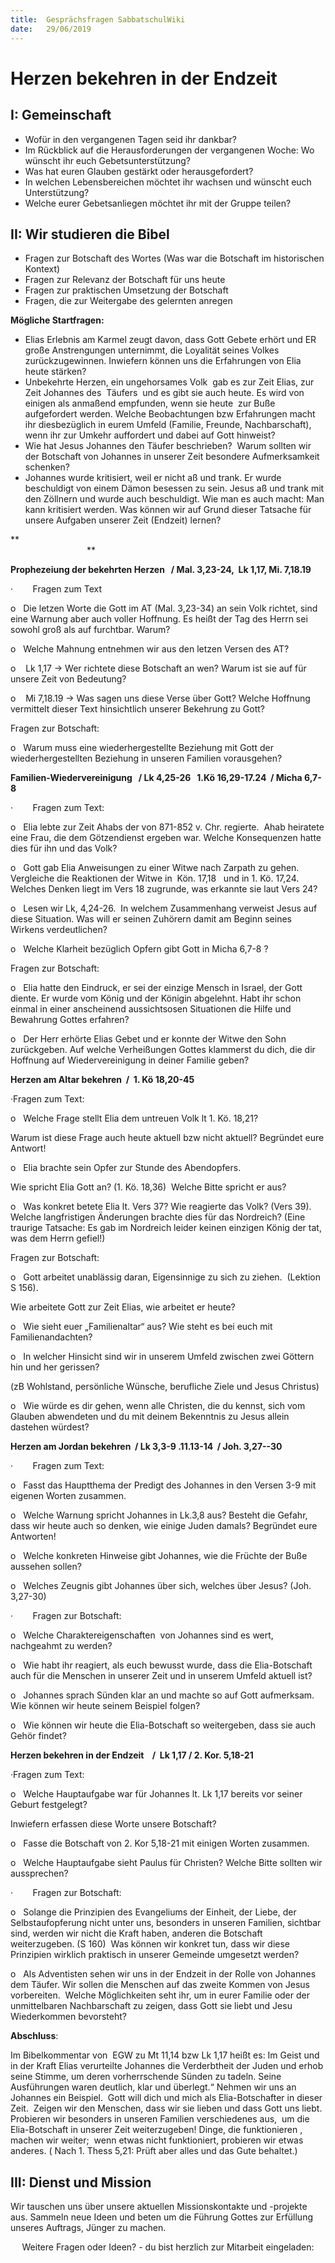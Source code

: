 ```yaml
---
title:  Gesprächsfragen SabbatschulWiki
date:   29/06/2019
---
```


Herzen bekehren in der Endzeit
==============================

I: Gemeinschaft
---------------

-   Wofür in den vergangenen Tagen seid ihr dankbar?
-   Im Rückblick auf die Herausforderungen der vergangenen Woche: Wo
    wünscht ihr euch Gebetsunterstützung?
-   Was hat euren Glauben gestärkt oder herausgefordert?
-   In welchen Lebensbereichen möchtet ihr wachsen und wünscht euch
    Unterstützung?
-   Welche eurer Gebetsanliegen möchtet ihr mit der Gruppe teilen?

II: Wir studieren die Bibel
---------------------------

-   Fragen zur Botschaft des Wortes (Was war die Botschaft im
    historischen Kontext)
-   Fragen zur Relevanz der Botschaft für uns heute
-   Fragen zur praktischen Umsetzung der Botschaft
-   Fragen, die zur Weitergabe des gelernten anregen

**Mögliche Startfragen:**

-   Elias Erlebnis am Karmel zeugt davon, dass Gott Gebete erhört und ER
    große Anstrengungen unternimmt, die Loyalität seines Volkes
    zurückzugewinnen. Inwiefern können uns die Erfahrungen von Elia
    heute stärken?
-   Unbekehrte Herzen, ein ungehorsames Volk  gab es zur Zeit Elias, zur
    Zeit Johannes des  Täufers  und es gibt sie auch heute. Es wird von
    einigen als anmaßend empfunden, wenn sie heute  zur Buße
    aufgefordert werden. Welche Beobachtungen bzw Erfahrungen macht ihr
    diesbezüglich in eurem Umfeld (Familie, Freunde, Nachbarschaft),
    wenn ihr zur Umkehr auffordert und dabei auf Gott hinweist?
-   Wie hat Jesus Johannes den Täufer beschrieben?  Warum sollten wir
    der Botschaft von Johannes in unserer Zeit besondere Aufmerksamkeit
    schenken?
-   Johannes wurde kritisiert, weil er nicht aß und trank. Er wurde
    beschuldigt von einem Dämon besessen zu sein. Jesus aß und trank mit
    den Zöllnern und wurde auch beschuldigt. Wie man es auch macht: Man
    kann kritisiert werden. Was können wir auf Grund dieser Tatsache für
    unsere Aufgaben unserer Zeit (Endzeit) lernen?

**                                                                     
                                                                       
             **

**Prophezeiung der bekehrten Herzen   / Mal. 3,23-24,  Lk 1,17, Mi.
7,18.19**

·        Fragen zum Text 

o   Die letzen Worte die Gott im AT (Mal. 3,23-34) an sein Volk richtet,
sind eine Warnung aber auch voller Hoffnung. Es heißt der Tag des Herrn
sei sowohl groß als auf furchtbar. Warum?

o   Welche Mahnung entnehmen wir aus den letzen Versen des AT?

o    Lk 1,17 -&gt; Wer richtete diese Botschaft an wen? Warum ist sie
auf für unsere Zeit von Bedeutung?

o    Mi 7,18.19 -&gt; Was sagen uns diese Verse über Gott? Welche
Hoffnung vermittelt dieser Text hinsichtlich unserer Bekehrung zu Gott?

Fragen zur Botschaft:

o   Warum muss eine wiederhergestellte Beziehung mit Gott der
wiederhergestellten Beziehung in unseren Familien vorausgehen?

**Familien-Wiedervereinigung   / Lk 4,25-26   1.Kö 16,29-17.24  / Micha
6,7-8**

·        Fragen zum Text:

o   Elia lebte zur Zeit Ahabs der von 871-852 v. Chr. regierte.  Ahab
heiratete eine Frau, die dem Götzendienst ergeben war. Welche
Konsequenzen hatte dies für ihn und das Volk?

o   Gott gab Elia Anweisungen zu einer Witwe nach Zarpath zu gehen.
Vergleiche die Reaktionen der Witwe in  Kön. 17,18   und in 1. Kö.
17,24. Welches Denken liegt im Vers 18 zugrunde, was erkannte sie laut
Vers 24?

o   Lesen wir Lk, 4,24-26.  In welchem Zusammenhang verweist Jesus auf
diese Situation. Was will er seinen Zuhörern damit am Beginn seines
Wirkens verdeutlichen?

o   Welche Klarheit bezüglich Opfern gibt Gott in Micha 6,7-8 ?

Fragen zur Botschaft:

o   Elia hatte den Eindruck, er sei der einzige Mensch in Israel, der
Gott diente. Er wurde vom König und der Königin abgelehnt. Habt ihr
schon einmal in einer anscheinend aussichtsosen Situationen die Hilfe
und Bewahrung Gottes erfahren?

o   Der Herr erhörte Elias Gebet und er konnte der Witwe den Sohn
zurückgeben. Auf welche Verheißungen Gottes klammerst du dich, die dir
Hoffnung auf Wiedervereinigung in deiner Familie geben?

**Herzen am Altar bekehren  /  1. Kö 18,20-45**

·Fragen zum Text:

o   Welche Frage stellt Elia dem untreuen Volk lt 1. Kö. 18,21?

Warum ist diese Frage auch heute aktuell bzw nicht aktuell? Begründet
eure Antwort!

o   Elia brachte sein Opfer zur Stunde des Abendopfers.

Wie spricht Elia Gott an? (1. Kö. 18,36)  Welche Bitte spricht er aus?

o   Was konkret betete Elia lt. Vers 37? Wie reagierte das Volk? (Vers
39).  Welche langfristigen Änderungen brachte dies für das Nordreich?
(Eine traurige Tatsache: Es gab im Nordreich leider keinen einzigen
König der tat, was dem Herrn gefiel!)

Fragen zur Botschaft:

o   Gott arbeitet unablässig daran, Eigensinnige zu sich zu ziehen. 
(Lektion S 156).

Wie arbeitete Gott zur Zeit Elias, wie arbeitet er heute?

o   Wie sieht euer „Familienaltar“ aus? Wie steht es bei euch mit
Familienandachten?

o   In welcher Hinsicht sind wir in unserem Umfeld zwischen zwei Göttern
hin und her gerissen?

(zB Wohlstand, persönliche Wünsche, berufliche Ziele und Jesus Christus)

o   Wie würde es dir gehen, wenn alle Christen, die du kennst, sich vom
Glauben abwendeten und du mit deinem Bekenntnis zu Jesus allein dastehen
würdest?

**Herzen am Jordan bekehren  / Lk 3,3-9 .11.13-14  / Joh. 3,27--30**

·        Fragen zum Text:

o   Fasst das Hauptthema der Predigt des Johannes in den Versen 3-9 mit
eigenen Worten zusammen.

o   Welche Warnung spricht Johannes in Lk.3,8 aus? Besteht die Gefahr,
dass wir heute auch so denken, wie einige Juden damals? Begründet eure
Antworten!

o   Welche konkreten Hinweise gibt Johannes, wie die Früchte der Buße
aussehen sollen?

o   Welches Zeugnis gibt Johannes über sich, welches über Jesus? (Joh.
3,27-30)

·        Fragen zur Botschaft:

o   Welche Charaktereigenschaften  von Johannes sind es wert, nachgeahmt
zu werden?

o   Wie habt ihr reagiert, als euch bewusst wurde, dass die
Elia-Botschaft auch für die Menschen in unserer Zeit und in unserem
Umfeld aktuell ist?

o   Johannes sprach Sünden klar an und machte so auf Gott aufmerksam.
Wie können wir heute seinem Beispiel folgen?

o   Wie können wir heute die Elia-Botschaft so weitergeben, dass sie
auch Gehör findet?

**Herzen bekehren in der Endzeit    /  Lk 1,17 / 2. Kor. 5,18-21**

·Fragen zum Text:

o   Welche Hauptaufgabe war für Johannes lt. Lk 1,17 bereits vor seiner
Geburt festgelegt?

Inwiefern erfassen diese Worte unsere Botschaft?

o   Fasse die Botschaft von 2. Kor 5,18-21 mit einigen Worten zusammen.

o   Welche Hauptaufgabe sieht Paulus für Christen? Welche Bitte sollten
wir aussprechen?

·        Fragen zur Botschaft:

o   Solange die Prinzipien des Evangeliums der Einheit, der Liebe, der
Selbstaufopferung nicht unter uns, besonders in unseren Familien,
sichtbar sind, werden wir nicht die Kraft haben, anderen die Botschaft
weiterzugeben. (S 160)  Was können wir konkret tun, dass wir diese
Prinzipien wirklich praktisch in unserer Gemeinde umgesetzt werden?

o   Als Adventisten sehen wir uns in der Endzeit in der Rolle von
Johannes dem Täufer. Wir sollen die Menschen auf das zweite Kommen von
Jesus vorbereiten.  Welche Möglichkeiten seht ihr, um in eurer Familie
oder der unmittelbaren Nachbarschaft zu zeigen, dass Gott sie liebt und
Jesu Wiederkommen bevorsteht?

**Abschluss**:

Im Bibelkommentar von  EGW zu Mt 11,14 bzw Lk 1,17 heißt es: Im Geist
und in der Kraft Elias verurteilte Johannes die Verderbtheit der Juden
und erhob seine Stimme, um deren vorherrschende Sünden zu tadeln. Seine
Ausführungen waren deutlich, klar und überlegt.“ Nehmen wir uns an
Johannes ein Beispiel.  Gott will dich und mich als Elia-Botschafter in
dieser Zeit.  Zeigen wir den Menschen, dass wir sie lieben und dass Gott
uns liebt. Probieren wir besonders in unseren Familien verschiedenes
aus,  um die Elia-Botschaft in unserer Zeit weiterzugeben! Dinge, die
funktionieren , machen wir weiter;  wenn etwas nicht funktioniert,
probieren wir etwas anderes. ( Nach 1. Thess 5,21: Prüft aber alles und
das Gute behaltet.)

III: Dienst und Mission
-----------------------

Wir tauschen uns über unsere aktuellen Missionskontakte und -projekte
aus. Sammeln neue Ideen und beten um die Führung Gottes zur Erfüllung
unseres Auftrags, Jünger zu machen.

<center>
Weitere Fragen oder Ideen? - du bist herzlich zur Mitarbeit eingeladen:
<https://wiki.sabbatschule.at>

</center>


